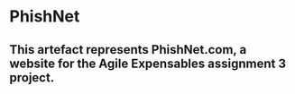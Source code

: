 # PhishNet
## This artefact represents PhishNet.com, a website for the Agile Expensables assignment 3 project.
